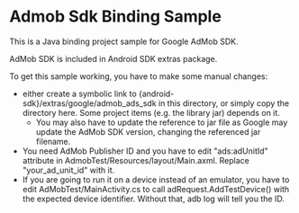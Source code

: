 Admob Sdk Binding Sample
========================

This is a Java binding project sample for Google AdMob SDK.

AdMob SDK is included in Android SDK extras package.

To get this sample working, you have to make some manual changes:

- either create a symbolic link to {android-sdk}/extras/google/admob_ads_sdk
  in this directory, or simply copy the directory here. Some project items
  (e.g. the library jar) depends on it.
  - You may also have to update the reference to jar file as Google may
    update the AdMob SDK version, changing the referenced jar filename.
- You need AdMob Publisher ID and you have to edit "ads:adUnitId" attribute
  in AdmobTest/Resources/layout/Main.axml. Replace "your_ad_unit_id" with it.
- If you are going to run it on a device instead of an emulator, you have
  to edit AdMobTest/MainActivity.cs to call adRequest.AddTestDevice() with
  the expected device identifier. Without that, adb log will tell you the
  ID.

